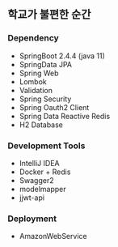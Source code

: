 ## 학교가 불편한 순간

### Dependency
* SpringBoot 2.4.4 (java 11)
* SpringData JPA
* Spring Web
* Lombok
* Validation
* Spring Security
* Spring Oauth2 Client
* Spring Data Reactive Redis
* H2 Database

### Development Tools
* IntelliJ IDEA
* Docker + Redis
* Swagger2
* modelmapper
* jjwt-api

### Deployment
* AmazonWebService

